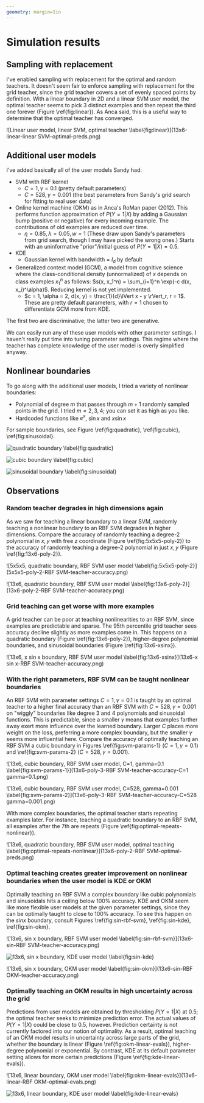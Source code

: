 ```yaml
---
geometry: margin=1in
---
```


# Simulation results

## Sampling with replacement

I've enabled sampling with replacement for the optimal and random teachers. It doesn't seem fair to enforce sampling with replacement for the grid teacher, since the grid teacher covers a set of evenly spaced points by definition. With a linear boundary in 2D and a linear SVM user model, the optimal teacher seems to pick 3 distinct examples and then repeat the third one forever (Figure \ref{fig:linear}). As Anca said, this is a useful way to determine that the optimal teacher has converged.

![Linear user model, linear SVM, optimal teacher \label{fig:linear}](13x6-linear-linear SVM-optimal-preds.png)


## Additional user models

I've added basically all of the user models Sandy had:

* SVM with RBF kernel
    * $C = 1, \gamma = 0.1$ (pretty default parameters)
    * $C = 528, \gamma = 0.001$ (the best parameters from Sandy's grid search for fitting to real user data)
* Online kernel machine (OKM) as in Anca's RoMan paper (2012). This performs function approximation of $P(Y=1|X)$ by adding a Gaussian bump (positive or negative) for every incoming example. The contributions of old examples are reduced over time.
    * $\eta = 0.85, \lambda = 0.05, w = 1$ (These draw upon Sandy's parameters from grid search, though I may have picked the wrong ones.) Starts with an uninformative "prior"/initial guess of $P(Y=1|X) = 0.5$.
* KDE
    * Gaussian kernel with bandwidth = $I_d$ by default
* Generalized context model (GCM), a model from cognitive science where the class-conditional density (unnormalized) of $x$ depends on class examples $x_1^n$ as follows: $s(x, x_1^n) = \sum_{i=1}^n \exp(-c d(x, x_i)^\alpha)$. Reducing kernel is not yet implemented.
    * $c = 1, \alpha = 2, d(x, y) = \frac{1}{d}\lVert x - y \rVert_r, r = 1$. These are pretty default parameters, with $r = 1$ chosen to differentiate GCM more from KDE.

The first two are discriminative; the latter two are generative.

We can easily run any of these user models with other parameter settings. I haven't really put time into tuning parameter settings. This regime where the teacher has complete knowledge of the user model is overly simplified anyway.


## Nonlinear boundaries

To go along with the additional user models, I tried a variety of nonlinear boundaries:

* Polynomial of degree $m$ that passes through $m+1$ randomly sampled points in the grid. I tried $m = 2,3,4$; you can set it as high as you like.
* Hardcoded functions like $e^x$, $\sin x$ and $x \sin x$

For sample boundaries, see Figure \ref{fig:quadratic}, \ref{fig:cubic}, \ref{fig:sinusoidal}.

![quadratic boundary \label{fig:quadratic}](13x6-poly-2-ground-truth.png)

![cubic boundary \label{fig:cubic}](13x6-poly-3-ground-truth.png)

![sinusoidal boundary \label{fig:sinusoidal}](13x6-sin-ground-truth.png)


## Observations

### Random teacher degrades in high dimensions again

As we saw for teaching a linear boundary to a linear SVM, randomly teaching a nonlinear boundary to an RBF SVM degrades in higher dimensions. Compare the accuracy of randomly teaching a degree-2 polynomial in $x,y$ with free $z$ coordinate (Figure \ref{fig:5x5x5-poly-2}) to the accuracy of randomly teaching a degree-2 polynomial in just $x,y$ (Figure \ref{fig:13x6-poly-2}). 

![5x5x5, quadratic boundary, RBF SVM user model \label{fig:5x5x5-poly-2}](5x5x5-poly-2-RBF SVM-teacher-accuracy.png)

![13x6, quadratic boundary, RBF SVM user model \label{fig:13x6-poly-2}](13x6-poly-2-RBF SVM-teacher-accuracy.png)

### Grid teaching can get worse with more examples

A grid teacher can be poor at teaching nonlinearities to an RBF SVM, since examples are predictable and sparse. The 95th percentile grid teacher sees accuracy decline slightly as more examples come in. This happens on a quadratic boundary (Figure \ref{fig:13x6-poly-2}), higher-degree polynomial boundaries, and sinusoidal boundaries (Figure \ref{fig:13x6-xsinx}).

![13x6, x sin x boundary, RBF SVM user model \label{fig:13x6-xsinx}](13x6-x sin x-RBF SVM-teacher-accuracy.png)

### With the right parameters, RBF SVM can be taught nonlinear boundaries

An RBF SVM with parameter settings $C = 1, \gamma = 0.1$ is taught by an optimal teacher to a higher final accuracy than an RBF SVM with $C = 528, \gamma = 0.001$ on "wiggly" boundaries like degree 3 and 4 polynomials and sinusoidal functions. This is predictable, since a smaller $\gamma$ means that examples farther away exert more influence over the learned boundary. Larger $C$ places more weight on the loss, preferring a more complex boundary, but the smaller $\gamma$ seems more influential here. Compare the accuracy of optimally teaching an RBF SVM a cubic boundary in Figures \ref{fig:svm-params-1} ($C = 1, \gamma = 0.1$) and \ref{fig:svm-params-2} ($C = 528, \gamma = 0.001$).

![13x6, cubic boundary, RBF SVM user model, C=1, gamma=0.1 \label{fig:svm-params-1}](13x6-poly-3-RBF SVM-teacher-accuracy-C=1 gamma=0.1.png)

![13x6, cubic boundary, RBF SVM user model, C=528, gamma=0.001 \label{fig:svm-params-2}](13x6-poly-3-RBF SVM-teacher-accuracy-C=528 gamma=0.001.png)

With more complex boundaries, the optimal teacher starts repeating examples later. For instance, teaching a quadratic boundary to an RBF SVM, all examples after the 7th are repeats (Figure \ref{fig:optimal-repeats-nonlinear}).

![13x6, quadratic boundary, RBF SVM user model, optimal teaching \label{fig:optimal-repeats-nonlinear}](13x6-poly-2-RBF SVM-optimal-preds.png)

### Optimal teaching creates greater improvement on nonlinear boundaries when the user model is KDE or OKM

Optimally teaching an RBF SVM a complex boundary like cubic polynomials and sinusoidals hits a ceiling below 100% accuracy. KDE and OKM seem like more flexible user models at the given parameter settings, since they can be optimally taught to close to 100% accuracy. To see this happen on the $sin x$ boundary, consult Figures \ref{fig:sin-rbf-svm}, \ref{fig:sin-kde}, \ref{fig:sin-okm}.

 ![13x6, sin x boundary, RBF SVM user model \label{fig:sin-rbf-svm}](13x6-sin-RBF SVM-teacher-accuracy.png)

 ![13x6, sin x boundary, KDE user model \label{fig:sin-kde}](13x6-sin-KDE-teacher-accuracy.png)

 ![13x6, sin x boundary, OKM user model \label{fig:sin-okm}](13x6-sin-RBF OKM-teacher-accuracy.png)

### Optimally teaching an OKM results in high uncertainty across the grid

Predictions from user models are obtained by thresholding $P(Y=1|X)$ at 0.5; the optimal teacher seeks to minimize prediction error. The actual values of $P(Y=1|X)$ could be close to 0.5, however. Prediction certainty is not currently factored into our notion of optimality. As a result, optimal teaching of an OKM model results in uncertainty across large parts of the grid, whether the boundary is linear (Figure \ref{fig:okm-linear-evals}), higher-degree polynomial or exponential. By contrast, KDE at its default parameter setting allows for more certain predictions (Figure \ref{fig:kde-linear-evals}).

![13x6, linear boundary, OKM user model \label{fig:okm-linear-evals}](13x6-linear-RBF OKM-optimal-evals.png)

![13x6, linear boundary, KDE user model \label{fig:kde-linear-evals}](13x6-linear-KDE-optimal-evals.png)